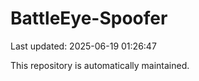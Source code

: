 # BattleEye-Spoofer

Last updated: 2025-06-19 01:26:47

This repository is automatically maintained.
